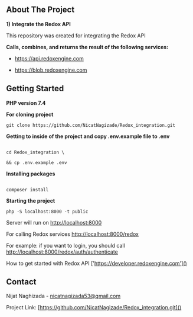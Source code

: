 ## About The Project

**1) Integrate the Redox API**

This repository was created for integrating the Redox API


**Calls, combines, and returns the result of the following services:**

- https://api.redoxengine.com

- https://blob.redoxengine.com

## Getting Started

**PHP version 7.4**

**For cloning project**

```git clone https://github.com/NicatNagizade/Redox_integration.git```

  

**Getting to inside of the project and copy .env.example file to .env**

```

cd Redox_integration \

&& cp .env.example .env

```

**Installing packages**

```

composer install

```

**Starting the project**

```php -S localhost:8000 -t public```

Server will run on [http://localhost:8000]()

For calling Redox services [http://localhost:8000/redox]()

For example: if you want to login, you should call [http://localhost:8000/redox/auth/authenticate]()

How to get started with Redox API ['https://developer.redoxengine.com']()


## Contact

Nijat Naghizada - [nicatnagizada53@gmail.com]()

Project Link: [https://github.com/NicatNagizade/Redox_integration.git]()
